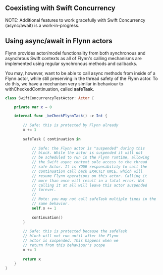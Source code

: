## Coexisting with Swift Concurrency

NOTE: Additional features to work gracefully with Swift Concurrency (async/await) is a work-in-progress.

## Using async/await in Flynn actors

Flynn provides actor/model functionality from both synchronous and asynchrous Swift contexts as all of Flynn's calling mechanisms are implemented using regular synchronous methods and callbacks.

You may, however, want to be able to call async methods from inside of a Flynn actor, while still preserving in the thread safety of the Flynn actor. To do this, we have a mechanism very similar in behaviour to withCheckedContinuation, called **safeTask**.

```swift
class SwiftConcurrencyTestActor: Actor {

    private var x = 0

    internal func _beCheckFlynnTask() -> Int {
        
        // Safe: this is protected by Flynn already
        x += 1
        
        safeTask { continuation in
            
            // Safe: the Flynn actor is "suspended" during this
            // block. While the actor is suspended it will not
            // be scheduled to run in the Flynn runtime, allowing
            // the Swift async context sole access to the thread
            // safe Actor. It is YOUR responsibility to call the
            // continuation call back EXACTLY ONCE, which will
            // resume Flynn operations on this actor. Calling it
            // more than once will result in a fatal error. Not
            // calling it at all will leave this actor suspended
            // forever.
            //
            // Note: you may not call safeTask multiple times in the
            // same behavior.
            self.x += 1
            
            continuation()
        }
        
        // Safe: this is protected because the safeTask
        // block will not run until after the Flynn
        // actor is suspended. This happens when we
        // return from this behaviour's scope
        x += 1
        
        return x
    }
}
```
